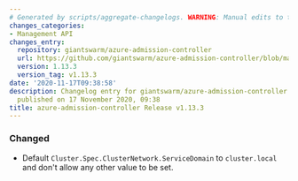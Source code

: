 ```yaml
---
# Generated by scripts/aggregate-changelogs. WARNING: Manual edits to this files will be overwritten.
changes_categories:
- Management API
changes_entry:
  repository: giantswarm/azure-admission-controller
  url: https://github.com/giantswarm/azure-admission-controller/blob/master/CHANGELOG.md#1133---2020-11-17
  version: 1.13.3
  version_tag: v1.13.3
date: '2020-11-17T09:38:58'
description: Changelog entry for giantswarm/azure-admission-controller version 1.13.3,
  published on 17 November 2020, 09:38
title: azure-admission-controller Release v1.13.3
---
```


### Changed
- Default `Cluster.Spec.ClusterNetwork.ServiceDomain` to `cluster.local` and don't allow any other value to be set.

